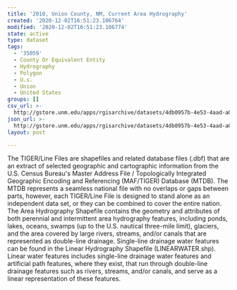 ```yaml
---
title: '2010, Union County, NM, Current Area Hydrography'
created: '2020-12-02T16:51:23.106764'
modified: '2020-12-02T16:51:23.106774'
state: active
type: dataset
tags:
  - '35059'
  - County Or Equivalent Entity
  - Hydrography
  - Polygon
  - U.s.
  - Union
  - United States
groups: []
csv_url: >-
  http://gstore.unm.edu/apps/rgisarchive/datasets/4db0957b-4e53-4aad-a09e-d8af314a6f81/tl_2010_35059_areawater.derived.csv
json_url: >-
  http://gstore.unm.edu/apps/rgisarchive/datasets/4db0957b-4e53-4aad-a09e-d8af314a6f81/tl_2010_35059_areawater.derived.json
layout: post

---
```

The TIGER/Line Files are shapefiles and related database files (.dbf) that are an extract of selected geographic and cartographic information from the U.S. Census Bureau's Master Address File / Topologically Integrated Geographic Encoding and Referencing (MAF/TIGER) Database (MTDB).  The MTDB represents a seamless national file with no overlaps or gaps between parts, however, each TIGER/Line File is designed to stand alone as an independent data set, or they can be combined to cover the entire nation.  The Area Hydrography Shapefile contains the geometry and attributes of both perennial and intermittent area hydrography features, including ponds, lakes, oceans, swamps (up to the U.S. nautical three-mile limit), glaciers, and the area covered by large rivers, streams, and/or canals that are represented as double-line drainage.  Single-line drainage water features can be found in the Linear Hydrography Shapefile (LINEARWATER.shp).  Linear water features includes single-line drainage water features and artificial path features, where they exist, that run through double-line drainage features such as rivers, streams, and/or canals, and serve as a linear representation of these features.  

